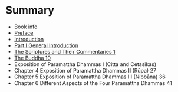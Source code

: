 # Summary

* [Book info](README.md)
* [Preface](preface.md)
* [Introduction](introduction.md)
* [Part I General Introduction](part_1.md)
* [The Scriptures and Their Commentaries 1](the_scriptures_and_their_commentaries_1.md)
* [The Buddha 10](chapter_2_the_buddha_10.md)
* Exposition of Paramattha Dhammas I (Citta and Cetasikas)
* Chapter 4 Exposition of Paramattha Dhammas II (Rūpa) 27
* Chapter 5 Exposition of Paramattha Dhammas III (Nibbāna) 36
* Chapter 6 Different Aspects of the Four Paramattha Dhammas 41

